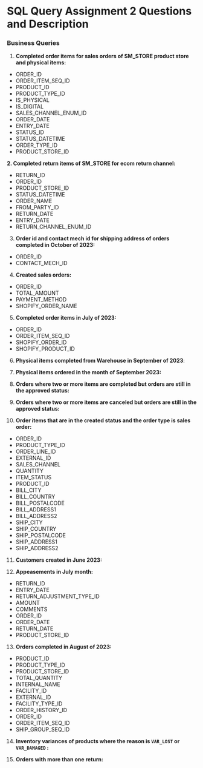 # SQL Query Assignment 2 Questions and Description
### Business Queries

1. **Completed order items for sales orders of SM_STORE product store and physical items:**
- ORDER_ID
- ORDER_ITEM_SEQ_ID
- PRODUCT_ID
- PRODUCT_TYPE_ID
- IS_PHYSICAL
- IS_DIGITAL
- SALES_CHANNEL_ENUM_ID
- ORDER_DATE
- ENTRY_DATE
- STATUS_ID
- STATUS_DATETIME
- ORDER_TYPE_ID
- PRODUCT_STORE_ID

**2. Completed return items of SM_STORE for ecom return channel:**
- RETURN_ID
- ORDER_ID
- PRODUCT_STORE_ID
- STATUS_DATETIME
- ORDER_NAME
- FROM_PARTY_ID
- RETURN_DATE
- ENTRY_DATE
- RETURN_CHANNEL_ENUM_ID

3. **Order id and contact mech id for shipping address of orders completed in October of 2023:**
- ORDER_ID
- CONTACT_MECH_ID

4. **Created sales orders:**
- ORDER_ID
- TOTAL_AMOUNT
- PAYMENT_METHOD
- SHOPIFY_ORDER_NAME

5. **Completed order items in July of 2023:**
- ORDER_ID
- ORDER_ITEM_SEQ_ID
- SHOPIFY_ORDER_ID
- SHOPIFY_PRODUCT_ID

6. **Physical items completed from Warehouse in September of 2023**:

7. **Physical items ordered in the month of September 2023:**

8. **Orders where two or more items are completed but orders are still in the approved status:**

9. **Orders where two or more items are canceled but orders are still in the approved status:**

10. **Order items that are in the created status and the order type is sales order:**
- ORDER_ID
- PRODUCT_TYPE_ID
- ORDER_LINE_ID
- EXTERNAL_ID
- SALES_CHANNEL
- QUANTITY
- ITEM_STATUS
- PRODUCT_ID
- BILL_CITY
- BILL_COUNTRY
- BILL_POSTALCODE
- BILL_ADDRESS1
- BILL_ADDRESS2
- SHIP_CITY
- SHIP_COUNTRY
- SHIP_POSTALCODE
- SHIP_ADDRESS1
- SHIP_ADDRESS2

11. **Customers created in June 2023:**

12. **Appeasements in July month:**
- RETURN_ID
- ENTRY_DATE
- RETURN_ADJUSTMENT_TYPE_ID
- AMOUNT
- COMMENTS
- ORDER_ID
- ORDER_DATE
- RETURN_DATE
- PRODUCT_STORE_ID

13. **Orders completed in August of 2023:**
- PRODUCT_ID
- PRODUCT_TYPE_ID
- PRODUCT_STORE_ID
- TOTAL_QUANTITY
- INTERNAL_NAME
- FACILITY_ID
- EXTERNAL_ID
- FACILITY_TYPE_ID
- ORDER_HISTORY_ID
- ORDER_ID
- ORDER_ITEM_SEQ_ID
- SHIP_GROUP_SEQ_ID

14. **Inventory variances of products where the reason is `VAR_LOST` or `VAR_DAMAGED` :**

15. **Orders with more than one return:**